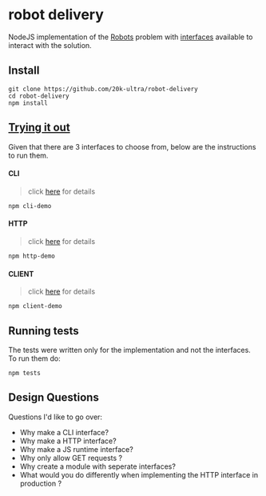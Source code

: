# robot delivery

NodeJS implementation of the [Robots](robots.md) problem with [interfaces](interfaces/README.md) available to interact with the solution.

## **Install**

```
git clone https://github.com/20k-ultra/robot-delivery
cd robot-delivery
npm install
```

## **[Trying it out](#trying-it-out)**

Given that there are 3 interfaces to choose from, below are the instructions to run them.

#### CLI
> click [here](interfaces/README.md/#cli) for details


```
npm cli-demo
```

#### HTTP
> click [here](interfaces/README.md/#http) for details

```
npm http-demo
```

#### CLIENT
> click [here](interfaces/README.md/#client) for details

```
npm client-demo
```

## **Running tests**

The tests were written only for the implementation and not the interfaces. To run them do:

```
npm tests
```

## **Design Questions**

Questions I'd like to go over:

- Why make a CLI interface?
- Why make a HTTP interface?
- Why make a JS runtime interface?
- Why only allow GET requests ?
- Why create a module with seperate interfaces?
- What would you do differently when implementing the HTTP interface in production ?